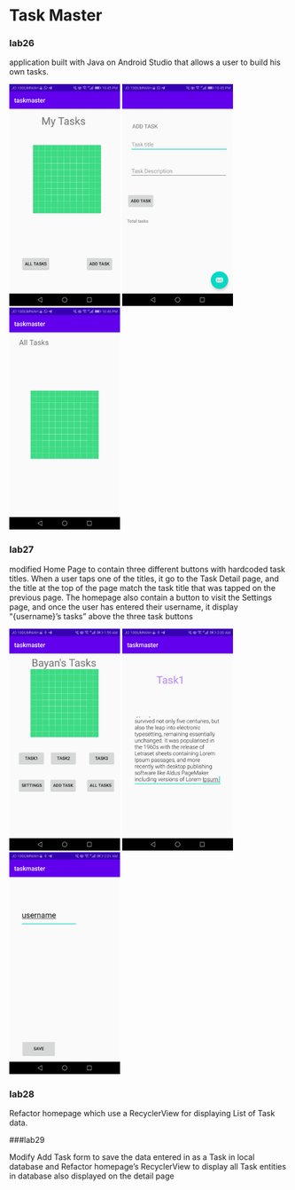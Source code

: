 # Task Master



### lab26
 application built with Java on Android Studio that allows a user to build his own tasks.



 <img src="https://github.com/BayanKhalil/taskmaster/blob/main/screenshots/Screenshot_20210808-224552.jpg" alt="1" width="200"/>

<img src="https://github.com/BayanKhalil/taskmaster/blob/main/screenshots/Screenshot_20210808-224559.jpg" alt="2" width="200"/>

<img src="https://github.com/BayanKhalil/taskmaster/blob/main/screenshots/Screenshot_20210808-224607.jpg" alt="3" width="200"/>
 

### lab27
modified Home Page to contain three different buttons with hardcoded task titles. When a user taps one of the titles, it  go to the Task Detail page, and the title at the top of the page match the task title that was tapped on the previous page.
The homepage also contain a button to visit the Settings page, and once the user has entered their username, it display “{username}’s tasks” above the three task buttons

 <img src="https://github.com/BayanKhalil/taskmaster/blob/main/screenshots/home27.jpg" alt="1" width="200"/>

<img src="https://github.com/BayanKhalil/taskmaster/blob/main/screenshots/details27.jpg" alt="2" width="200"/>

<img src="https://github.com/BayanKhalil/taskmaster/blob/main/screenshots/settings27.jpg" alt="3" width="200"/>


### lab28
Refactor homepage which use a RecyclerView for displaying List of Task data.




###lab29

Modify  Add Task form to save the data entered in as a Task in local database and
Refactor homepage’s RecyclerView to display all Task entities in database also displayed on the detail page

